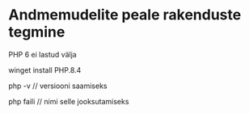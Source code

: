 # Andmemudelite peale rakenduste tegmine

PHP 6 ei lastud välja

winget install PHP.8.4

php -v // versiooni saamiseks

php faili // nimi selle jooksutamiseks